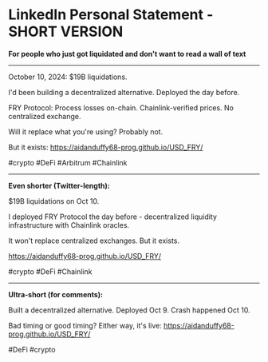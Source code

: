 # LinkedIn Personal Statement - SHORT VERSION

**For people who just got liquidated and don't want to read a wall of text**

---

October 10, 2024: $19B liquidations.

I'd been building a decentralized alternative. Deployed the day before.

FRY Protocol: Process losses on-chain. Chainlink-verified prices. No centralized exchange.

Will it replace what you're using? Probably not.

But it exists: https://aidanduffy68-prog.github.io/USD_FRY/

#crypto #DeFi #Arbitrum #Chainlink

---

**Even shorter (Twitter-length):**

$19B liquidations on Oct 10.

I deployed FRY Protocol the day before - decentralized liquidity infrastructure with Chainlink oracles.

It won't replace centralized exchanges. But it exists.

https://aidanduffy68-prog.github.io/USD_FRY/

#crypto #DeFi #Chainlink

---

**Ultra-short (for comments):**

Built a decentralized alternative. Deployed Oct 9. Crash happened Oct 10.

Bad timing or good timing? Either way, it's live: https://aidanduffy68-prog.github.io/USD_FRY/

#DeFi #crypto
